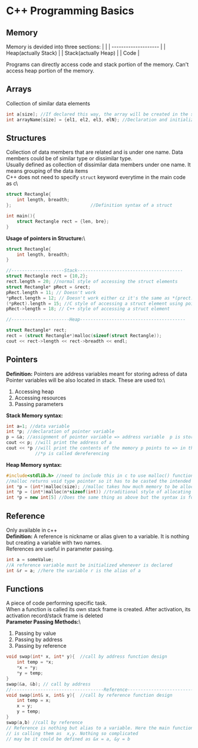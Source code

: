 # C++ Programming Basics

## Memory

Memory is devided into three sections:
|                      |
| -------------------- |
| Heap(actually Stack) |
| Stack(actually Heap) |
| Code                 |

Programs can directly access code and stack portion of the memory. Can't access heap portion of the memory.

## Arrays

Collection of similar data elements

```c++
int a[size]; //If declared this way, the array will be created in the stack segment of the memory
int arrayName[size] = {el1, el2, el3, elN}; //Declaration and initialization syntax of an array
```

## Structures

Collection of data members that are related and is under one name. Data members could be of similar type or dissimilar type.\
Usually defined as collection of dissimilar data members under one name. It means grouping of the data items\
C++ does not need to specify ```struct``` keyword everytime in the main code as c\

```c++
struct Rectangle{
    int length, breadth;
};                              //Definition syntax of a struct

int main(){
    struct Rectangle rect = {len, bre};
}
```

**Usage of pointers in Structure:**\

```c++
struct Rectangle{
    int length, breadth;
}

//--------------------Stack----------------------------------------
struct Rectangle rect = {10,2};
rect.length = 20; //normal style of accessing the struct elements
struct Rectangle* pRect = &rect;
pRect.length = 11; // Doesn't work
*pRect.length = 12; // Doesn't work either cz it's the same as *(prect.length)
(*pRect).length = 15; //C style of accessing a struct element using pointers
pRect->length = 18; // C++ style of accessing a struct element

//----------------------Heap----------------------------------------

struct Rectangle* rect;
rect = (struct Rectangle*)malloc(sizeof(struct Rectangle));
cout << rect->length << rect->breadth << endl;
```

## Pointers

**Definition:** Pointers are address variables meant for storing adress of data\
Pointer variables will be also located in stack.
These are used to:\

1. Accessing heap
1. Accessing resources
1. Passing parameters

**Stack Memory syntax:**

```c++
int a=1; //data variable
int *p; //declaration of pointer variable
p = &a; //assignment of pointer variable => address variable  p is storing the address of a
cout << p; //will print the address of a
cout << *p //will print the contents of the memory p points to => in this case a
           //*p is called dereferencing
```

**Heap Memory syntax:**

```c++
#include<stdlib.h> //need to include this in c to use malloc() function
//malloc returns void type pointer so it has to be casted the intended type while initialized
int *p = (int*)malloc(size); //malloc takes how much memory to be allocated
int *p = (int*)malloc(n*sizeof(int)) //traditional style of allocating memory => allocating integer-size memory of n numbers in heap
int *p = new int[5] //Does the same thing as above but the syntax is for c++
```

## Reference

Only available in c++\
**Definition:** A reference is nickname or alias given to a variable. It is nothing but creating a variable with two names.\
References are useful in parameter passing.

```c++
int a = someValue;
//A reference variable must be initialized whenever is declared
int &r = a; //here the variable r is the alias of a
```

## Functions

A piece of code performing specific task.\
When a function is called its own stack frame is created. After activation, its activation record/stack frame is deleted\
**Parameter Passing Methods:**\

1. Passing by value
2. Passing by address
3. Passing by reference

```c++
void swap(int* x, int* y){  //call by address function design
    int temp = *x;
    *x = *y;
    *y = temp;
}
swap(&a, &b); // call by address
//-----------------------------------Reference-------------------------
void swap(int& x, int& y){  //call by reference function design
    int temp = x;
    x = y;
    y = temp;
}
swap(a,b) //call by reference
// Reference is nothing but alias to a variable. Here the main function is calling the variables as a,b but the swap function
// is calling them as  x,y. Nothing so complicated
// may be it could be defined as &x = a, &y = b
```
